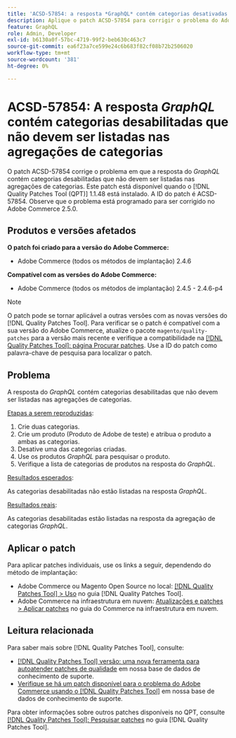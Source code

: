 ```yaml
---
title: 'ACSD-57854: a resposta *GraphQL* contém categorias desativadas que não devem ser listadas nas agregações de categorias'
description: Aplique o patch ACSD-57854 para corrigir o problema do Adobe Commerce em que a resposta *GraphQL* contém categorias desativadas que não devem ser listadas nas agregações de categorias.
feature: GraphQL
role: Admin, Developer
exl-id: b6130a0f-57bc-4719-99f2-beb630c463c7
source-git-commit: ea6f23a7ce599e24c6b683f82cf08b72b2506020
workflow-type: tm+mt
source-wordcount: '381'
ht-degree: 0%

---
```


# ACSD-57854: A resposta *GraphQL* contém categorias desabilitadas que não devem ser listadas nas agregações de categorias

O patch ACSD-57854 corrige o problema em que a resposta do *GraphQL* contém categorias desabilitadas que não devem ser listadas nas agregações de categorias. Este patch está disponível quando o [!DNL Quality Patches Tool (QPT)] 1.1.48 está instalado. A ID do patch é ACSD-57854. Observe que o problema está programado para ser corrigido no Adobe Commerce 2.5.0.

## Produtos e versões afetados

**O patch foi criado para a versão do Adobe Commerce:**

* Adobe Commerce (todos os métodos de implantação) 2.4.6

**Compatível com as versões do Adobe Commerce:**

* Adobe Commerce (todos os métodos de implantação) 2.4.5 - 2.4.6-p4

>[!NOTE]
>
>O patch pode se tornar aplicável a outras versões com as novas versões do [!DNL Quality Patches Tool]. Para verificar se o patch é compatível com a sua versão do Adobe Commerce, atualize o pacote `magento/quality-patches` para a versão mais recente e verifique a compatibilidade na [[!DNL Quality Patches Tool]: página Procurar patches](https://experienceleague.adobe.com/tools/commerce-quality-patches/index.html). Use a ID do patch como palavra-chave de pesquisa para localizar o patch.

## Problema

A resposta do *GraphQL* contém categorias desabilitadas que não devem ser listadas nas agregações de categorias.

<u>Etapas a serem reproduzidas</u>:

1. Crie duas categorias.
1. Crie um produto (Produto de Adobe de teste) e atribua o produto a ambas as categorias.
1. Desative uma das categorias criadas.
1. Use os produtos *GraphQL* para pesquisar o produto.
1. Verifique a lista de categorias de produtos na resposta do *GraphQL*.

<u>Resultados esperados</u>:

As categorias desabilitadas não estão listadas na resposta *GraphQL*.

<u>Resultados reais</u>:

As categorias desabilitadas estão listadas na resposta da agregação de categorias *GraphQL*.

## Aplicar o patch

Para aplicar patches individuais, use os links a seguir, dependendo do método de implantação:

* Adobe Commerce ou Magento Open Source no local: [[!DNL Quality Patches Tool] > Uso](https://experienceleague.adobe.com/docs/commerce-operations/tools/quality-patches-tool/usage.html) no guia [!DNL Quality Patches Tool].
* Adobe Commerce na infraestrutura em nuvem: [Atualizações e patches > Aplicar patches](https://experienceleague.adobe.com/docs/commerce-cloud-service/user-guide/develop/upgrade/apply-patches.html) no guia do Commerce na infraestrutura em nuvem.

## Leitura relacionada

Para saber mais sobre [!DNL Quality Patches Tool], consulte:

* [[!DNL Quality Patches Tool] versão: uma nova ferramenta para autoatender patches de qualidade](/help/announcements/adobe-commerce-announcements/magento-quality-patches-released-new-tool-to-self-serve-quality-patches.md) em nossa base de dados de conhecimento de suporte.
* [Verifique se há um patch disponível para o problema do Adobe Commerce usando o [!DNL Quality Patches Tool]](/help/support-tools/patches-available-in-qpt-tool/check-patch-for-magento-issue-with-magento-quality-patches.md) em nossa base de dados de conhecimento de suporte.

Para obter informações sobre outros patches disponíveis no QPT, consulte [[!DNL Quality Patches Tool]: Pesquisar patches](https://experienceleague.adobe.com/tools/commerce-quality-patches/index.html) no guia [!DNL Quality Patches Tool].
